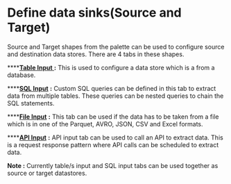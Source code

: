 # Define data sinks\(Source and Target\)

Source and Target shapes from the palette can be used to configure source and destination data stores. There are 4 tabs in these shapes. 

\*\*\*\*[**Table Input** ](https://app.gitbook.com/@dv-dataq/s/docs/flows/untitled-1/input-data-source/input-table-s-from-database)**:** This is used to configure a data store which is a from a database.

\*\*\*\*[**SQL Input**](https://docs.dataq.io/untitled-1/input-data-source/input-sql-data) **:** Custom SQL queries can be defined in this tab  to extract data from multiple tables. These queries can be nested queries to chain the SQL statements.

\*\*\*\*[**File Input**](https://app.gitbook.com/@dv-dataq/s/docs/flows/untitled-1/input-data-source/input-files/csv) **:** This tab can be used if the data has to be taken from a file which is in one of the Parquet, AVRO, JSON, CSV and Excel formats.

\*\*\*\*[**API Input**](https://app.gitbook.com/@dv-dataq/s/docs/~/drafts/-MWDdJCn7MseECKQbjcr/flows/untitled-1/input-data-source/api-source) **:** API input tab can be used to call an API to extract data. This is a request response pattern where API calls can be scheduled to extract data.

**Note :** Currently table/s input and SQL input tabs can be used together as source or target datastores.

